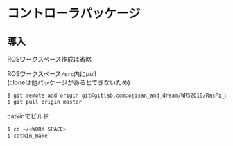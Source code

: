 # コントローラパッケージ
## 導入
ROSワークスペース作成は省略  

ROSワークスペース`/src`内にpull  
(cloneは他パッケージがあるとできないため)
```bash
$ git remote add origin git@gitlab.com:ojisan_and_dream/WRS2018/RasPi_code.git
$ git pull origin master
```

catkinでビルド
```bash
$ cd ~/<WORK SPACE>
$ catkin_make
```